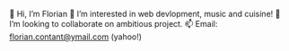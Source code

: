 
👋 Hi, I’m Florian 
👀 I’m interested in web devlopment, music and cuisine!
💞️ I’m looking to collaborate on ambitious project.
📫 Email: florian.contant@ymail.com (yahoo!) 

<!---
filiflow/filiflow is a ✨ special ✨ repository because its `README.md` (this file) appears on your GitHub profile.
You can click the Preview link to take a look at your changes.
--->
